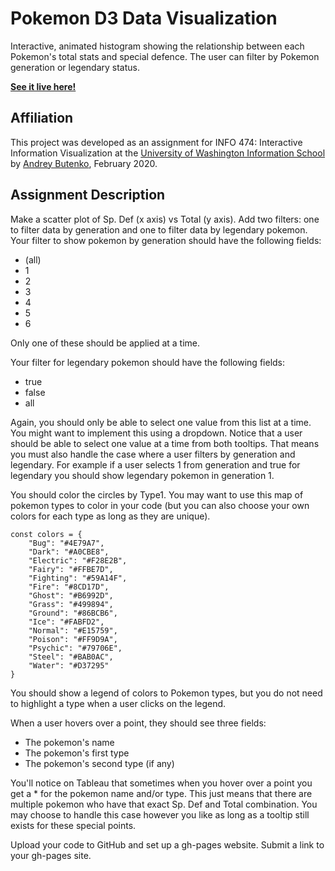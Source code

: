 # Pokemon D3 Data Visualization

Interactive, animated histogram showing the relationship between each Pokemon's total stats and special defence. The user can filter by Pokemon generation or legendary status.

**[See it live here!](https://andreybutenko.github.io/pokemon-d3/)**

## Affiliation

This project was developed as an assignment for INFO 474: Interactive Information Visualization at the [University of Washington Information School](https://ischool.uw.edu) by [Andrey Butenko](https://andreybutenko.com), February 2020.

## Assignment Description

Make a scatter plot of Sp. Def (x axis) vs Total (y axis). Add two filters: one to filter data by generation and one to filter data by legendary pokemon. Your filter to show pokemon by generation should have the following fields:

- (all)
- 1
- 2
- 3
- 4
- 5
- 6

Only one of these should be applied at a time.

Your filter for legendary pokemon should have the following fields: 

- true
- false
- all

Again, you should only be able to select one value from this list at a time. You might want to implement this using a dropdown. Notice that a user should be able to select one value at a time from both tooltips. That means you must also handle the case where a user filters by generation and legendary. For example if a user selects 1 from generation and true for legendary you should show legendary pokemon in generation 1.

You should color the circles by Type1. You may want to use this map of pokemon types to color in your code (but you can also choose your own colors for each type as long as they are unique).

```
const colors = {
    "Bug": "#4E79A7",
    "Dark": "#A0CBE8",
    "Electric": "#F28E2B",
    "Fairy": "#FFBE7D",
    "Fighting": "#59A14F",
    "Fire": "#8CD17D",
    "Ghost": "#B6992D",
    "Grass": "#499894",
    "Ground": "#86BCB6",
    "Ice": "#FABFD2",
    "Normal": "#E15759",
    "Poison": "#FF9D9A",
    "Psychic": "#79706E",
    "Steel": "#BAB0AC",
    "Water": "#D37295"
}
```

You should show a legend of colors to Pokemon types, but you do not need to highlight a type when a user clicks on the legend.

When a user hovers over a point, they should see three fields:

- The pokemon's name
- The pokemon's first type
- The pokemon's second type (if any)
 
You'll notice on Tableau that sometimes when you hover over a point you get a * for the pokemon name and/or type. This just means that there are multiple pokemon who have that exact Sp. Def and Total combination. You may choose to handle this case however you like as long as a tooltip still exists for these special points.

Upload your code to GitHub and set up a gh-pages website. Submit a link to your gh-pages site. 